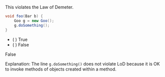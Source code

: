 <panel header="{{ icon_Q_A }} LoD violation?">

This violates the Law of Demeter.

```java
void foo(Bar b) {
    Goo g = new Goo();
    g.doSomething();
}
```

- ( ) True
- ( ) False

<panel type="seamless" header="{{ icon_A }} Answer" minimized>

False

Explanation: The line `g.doSomething()` does not violate LoD because it is OK to invoke methods of objects created within a method.

</panel>
</panel>
